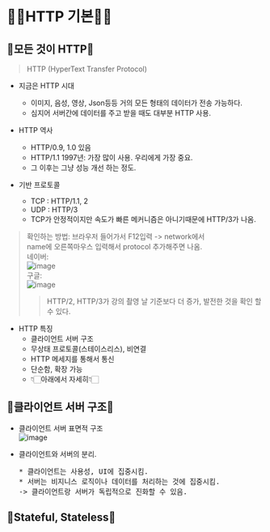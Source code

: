 # 🐱‍🏍HTTP 기본🐱‍🏍

## 🤖모든 것이 HTTP🤖
> HTTP (HyperText Transfer Protocol)

* 지금은 HTTP 시대
    * 이미지, 음성, 영상, Json등등 거의 모든 형태의 데이터가 전송 가능하다.  
    * 심지어 서버간에 데이터를 주고 받을 때도 대부분 HTTP 사용.

* HTTP 역사
    * HTTP/0.9, 1.0 있음  
    * HTTP/1.1 1997년: 가장 많이 사용. 우리에게 가장 중요.  
    * 그 이후는 그냥 성능 개선 하는 정도.

* 기반 프로토콜  
    * TCP : HTTP/1.1, 2  
    * UDP : HTTP/3  
    * TCP가 안정적이지만 속도가 빠른 메커니즘은 아니기때문에 HTTP/3가 나옴.
    
> 확인하는 방법: 브라우저 들어가서 F12입력 -> network에서  
> name에 오른쪽마우스 입력해서 protocol 추가해주면 나옴.  
네이버:  
![image](https://user-images.githubusercontent.com/77817094/173282852-b2924ccb-110c-4f4b-9452-d51bc4a31e5a.png)  
구글:  
![image](https://user-images.githubusercontent.com/77817094/173283158-808e57c6-4dbb-4507-a2fe-a253adfbd0a2.png)  
> > HTTP/2, HTTP/3가 강의 촬영 날 기준보다 더 증가, 발전한 것을 확인 할 수 있다.

* HTTP 특징
    * 클라이언트 서버 구조  
    * 무상태 프로토콜(스테이스리스), 비연결  
    * HTTP 메세지를 통해서 통신  
    * 단순함, 확장 가능    
    * 👇🏻아래에서 자세히👇🏻


## 🤖클라이언트 서버 구조🤖

* 클라이언트 서버 표면적 구조  
    ![image](https://user-images.githubusercontent.com/77817094/173283864-7848df63-8125-4b8b-9a11-d3335f4619af.png)  

* 클라이언트와 서버의 분리.
    <pre>
  * 클라이언트는 사용성, UI에 집중시킴.   
  * 서버는 비지니스 로직이나 데이터를 처리하는 것에 집중시킴.  
  -> 클라이언트랑 서버가 독립적으로 진화할 수 있음. </pre>

## 🤖Stateful, Stateless🤖
